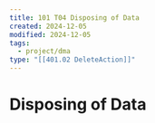 ```yaml
---
title: 101 T04 Disposing of Data
created: 2024-12-05
modified: 2024-12-05
tags:
  - project/dma
type: "[[401.02 DeleteAction]]"
---
```

# Disposing of Data
